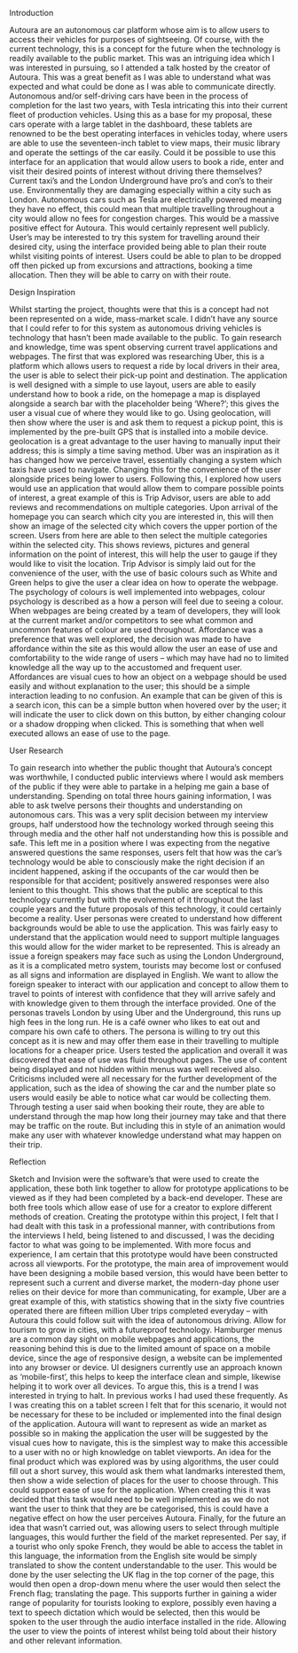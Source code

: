 Introduction

Autoura are an autonomous car platform whose aim is to allow users to access their vehicles for purposes of sightseeing. Of course, with the current technology, this is a concept for the future when the technology is readily available to the public market. This was an intriguing idea which I was interested in pursuing, so I attended a talk hosted by the creator of Autoura. This was a great benefit as I was able to understand what was expected and what could be done as I was able to communicate directly.
Autonomous and/or self-driving cars have been in the process of completion for the last two years, with Tesla intricating this into their current fleet of production vehicles. Using this as a base for my proposal, these cars operate with a large tablet in the dashboard, these tablets are renowned to be the best operating interfaces in vehicles today, where users are able to use the seventeen-inch tablet to view maps, their music library and operate the settings of the car easily. 
Could it be possible to use this interface for an application that would allow users to book a ride, enter and visit their desired points of interest without driving there themselves? 
Current taxi’s and the London Underground have pro’s and con’s to their use. Environmentally they are damaging especially within a city such as London. Autonomous cars such as Tesla are electrically powered meaning they have no effect, this could mean that multiple travelling throughout a city would allow no fees for congestion charges. This would be a massive positive effect for Autoura. This would certainly represent well publicly. User’s may be interested to try this system for travelling around their desired city, using the interface provided being able to plan their route whilst visiting points of interest. Users could be able to plan to be dropped off then picked up from excursions and attractions, booking a time allocation. Then they will be able to carry on with their route. 


Design Inspiration 


Whilst starting the project, thoughts were that this is a concept had not been represented on a wide, mass-market scale. I didn’t have any source that I could refer to for this system as autonomous driving vehicles is technology that hasn’t been made available to the public. 
To gain research and knowledge, time was spent observing current travel applications and webpages. The first that was explored was researching Uber, this is a platform which allows users to request a ride by local drivers in their area, the user is able to select their pick-up point and destination. The application is well designed with a simple to use layout, users are able to easily understand how to book a ride, on the homepage a map is displayed alongside a search bar with the placeholder being ‘Where?’; this gives the user a visual cue of where they would like to go. Using geolocation, will then show where the user is and ask them to request a pickup point, this is implemented by the pre-built GPS that is installed into a mobile device. geolocation is a great advantage to the user having to manually input their address; this is simply a time saving method. Uber was an inspiration as it has changed how we perceive travel, essentially changing a system which taxis have used to navigate. Changing this for the convenience of the user alongside prices being lower to users. 
Following this, I explored how users would use an application that would allow them to compare possible points of interest, a great example of this is Trip Advisor, users are able to add reviews and recommendations on multiple categories. Upon arrival of the homepage you can search which city you are interested in, this will then show an image of the selected city which covers the upper portion of the screen. Users from here are able to then select the multiple categories within the selected city. This shows reviews, pictures and general information on the point of interest, this will help the user to gauge if they would like to visit the location. Trip Advisor is simply laid out for the convenience of the user, with the use of basic colours such as White and Green helps to give the user a clear idea on how to operate the webpage. The psychology of colours is well implemented into webpages, colour psychology is described as a how a person will feel due to seeing a colour. When webpages are being created by a team of developers, they will look at the current market and/or competitors to see what common and uncommon features of colour are used throughout. 
Affordance was a preference that was well explored, the decision was made to have affordance within the site as this would allow the user an ease of use and comfortability to the wide range of users – which may have had no to limited knowledge all the way up to the accustomed and frequent user. Affordances are visual cues to how an object on a webpage should be used easily and without explanation to the user; this should be a simple interaction leading to no confusion. An example that can be given of this is a search icon, this can be a simple button when hovered over by the user; it will indicate the user to click down on this button, by either changing colour or a shadow dropping when clicked. This is something that when well executed allows an ease of use to the page. 


User Research


To gain research into whether the public thought that Autoura’s concept was worthwhile, I conducted public interviews where I would ask members of the public if they were able to partake in a helping me gain a base of understanding. Spending on total three hours gaining information, I was able to ask twelve persons their thoughts and understanding on autonomous cars. This was a very split decision between my interview groups, half understood how the technology worked through seeing this through media and the other half not understanding how this is possible and safe. This left me in a position where I was expecting from the negative answered questions the same responses, users felt that how was the car’s technology would be able to consciously make the right decision if an incident happened, asking if the occupants of the car would then be responsible for that accident; positively answered responses were also lenient to this thought. This shows that the public are sceptical to this technology currently but with the evolvement of it throughout the last couple years and the future proposals of this technology, it could certainly become a reality. 
User personas were created to understand how different backgrounds would be able to use the application. This was fairly easy to understand that the application would need to support multiple languages this would allow for the wider market to be represented. This is already an issue a foreign speakers may face such as using the London Underground, as it is a complicated metro system, tourists may become lost or confused as all signs and information are displayed in English. We want to allow the foreign speaker to interact with our application and concept to allow them to travel to points of interest with confidence that they will arrive safely and with knowledge given to them through the interface provided. One of the personas travels London by using Uber and the Underground, this runs up high fees in the long run. He is a café owner who likes to eat out and compare his own café to others. The persona is willing to try out this concept as it is new and may offer them ease in their travelling to multiple locations for a cheaper price. 
Users tested the application and overall it was discovered that ease of use was fluid throughout pages. The use of content being displayed and not hidden within menus was well received also. Criticisms included were all necessary for the further development of the application, such as the idea of showing the car and the number plate so users would easily be able to notice what car would be collecting them. Through testing a user said when booking their route, they are able to understand through the map how long their journey may take and that there may be traffic on the route. But including this in style of an animation would make any user with whatever knowledge understand what may happen on their trip.


Reflection


Sketch and Invision were the software’s that were used to create the application, these both link together to allow for prototype applications to be viewed as if they had been completed by a back-end developer. These are both free tools which allow ease of use for a creator to explore different methods of creation. 
Creating the prototype within this project, I felt that I had dealt with this task in a professional manner, with contributions from the interviews I held, being listened to and discussed, I was the deciding factor to what was going to be implemented. With more focus and experience, I am certain that this prototype would have been constructed across all viewports.  For the prototype, the main area of improvement would have been designing a mobile based version, this would have been better to represent such a current and diverse market, the modern-day phone user relies on their device for more than communicating, for example, Uber are a great example of this, with statistics showing that in the sixty five countries operated there are fifteen million Uber trips completed everyday – with Autoura this could follow suit with the idea of autonomous driving. Allow for tourism to grow in cities, with a futureproof technology. 
Hamburger menus are a common day sight on mobile webpages and applications, the reasoning behind this is due to the limited amount of space on a mobile device, since the age of responsive design, a website can be implemented into any browser or device. UI designers currently use an approach known as ‘mobile-first’, this helps to keep the interface clean and simple, likewise helping it to work over all devices. To argue this, this is a trend I was interested in trying to halt. In previous works I had used these frequently. As I was creating this on a tablet screen I felt that for this scenario, it would not be necessary for these to be included or implemented into the final design of the application. Autoura will want to represent as wide an market as possible so in making the application the user will be suggested by the visual cues how to navigate, this is the simplest way to make this accessible to a user with no or high knowledge on tablet viewports.
An idea for the final product which was explored was by using algorithms, the user could fill out a short survey, this would ask them what landmarks interested them, then show a wide selection of places for the user to choose through. This could support ease of use for the application. When creating this it was decided that this task would need to be well implemented as we do not want the user to think that they are be categorised, this is could have a negative effect on how the user perceives Autoura.
Finally, for the future an idea that wasn’t carried out, was allowing users to select through multiple languages, this would further the field of the market represented. Per say, if a tourist who only spoke French, they would be able to access the tablet in this language, the information from the English site would be simply translated to show the content understandable to the user. This would be done by the user selecting the UK flag in the top corner of the page, this would then open a drop-down menu where the user would then select the French flag; translating the page. This supports further in gaining a wider range of popularity for tourists looking to explore, possibly even having a text to speech dictation which would be selected, then this would be spoken to the user through the audio interface installed in the ride. Allowing the user to view the points of interest whilst being told about their history and other relevant information.
